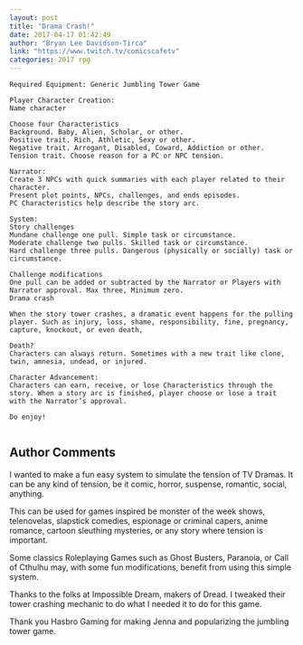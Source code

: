 ```yaml
---
layout: post
title: "Drama Crash!"
date: 2017-04-17 01:42:49
author: "Bryan Lee Davidson-Tirca"
link: "https://www.twitch.tv/comicscafetv"
categories: 2017 rpg
---
```

```
Required Equipment: Generic Jumbling Tower Game

Player Character Creation:
Name character

Choose four Characteristics 
Background. Baby, Alien, Scholar, or other.
Positive trait. Rich, Athletic, Sexy or other.
Negative trait. Arrogant, Disabled, Coward, Addiction or other.
Tension trait. Choose reason for a PC or NPC tension.

Narrator:
Create 3 NPCs with quick summaries with each player related to their character.
Present plot points, NPCs, challenges, and ends episodes. 
PC Characteristics help describe the story arc.

System:
Story challenges
Mundane challenge one pull. Simple task or circumstance.
Moderate challenge two pulls. Skilled task or circumstance.
Hard challenge three pulls. Dangerous (physically or socially) task or circumstance.

Challenge modifications
One pull can be added or subtracted by the Narrator or Players with Narrator approval. Max three, Minimum zero.
Drama crash

When the story tower crashes, a dramatic event happens for the pulling player. Such as injury, loss, shame, responsibility, fine, pregnancy, capture, knockout, or even death,

Death?
Characters can always return. Sometimes with a new trait like clone, twin, amnesia, undead, or injured.

Character Advancement:
Characters can earn, receive, or lose Characteristics through the story. When a story arc is finished, player choose or lose a trait with the Narrator’s approval. 

Do enjoy! 


```
## Author Comments 

I wanted to make a fun easy system to simulate the tension of TV Dramas. It can be any kind of tension, be it comic, horror, suspense, romantic, social, anything.

This can be used for games inspired be monster of the week shows, telenovelas, slapstick comedies, espionage or criminal capers, anime romance, cartoon sleuthing mysteries, or any story where tension is important.

Some classics Roleplaying Games such as Ghost Busters, Paranoia, or Call of Cthulhu may, with some fun modifications, benefit from using this simple system. 

Thanks to the folks at Impossible Dream, makers of Dread. I tweaked their tower crashing mechanic to do what I needed it to do for this game.

Thank you Hasbro Gaming for making Jenna and popularizing the jumbling tower game. 
